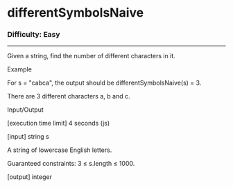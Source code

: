 # differentSymbolsNaive

### Difficulty: Easy ###

---
Given a string, find the number of different characters in it.

Example

For s = "cabca", the output should be
differentSymbolsNaive(s) = 3.

There are 3 different characters a, b and c.

Input/Output

[execution time limit] 4 seconds (js)

[input] string s

A string of lowercase English letters.

Guaranteed constraints:
3 ≤ s.length ≤ 1000.

[output] integer